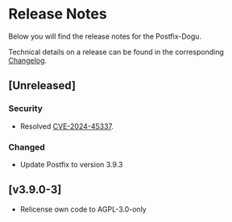 # Release Notes

Below you will find the release notes for the Postfix-Dogu.

Technical details on a release can be found in the corresponding [Changelog](https://docs.cloudogu.com/en/docs/dogus/postfix/CHANGELOG/).

## [Unreleased]
### Security
- Resolved [CVE-2024-45337](https://avd.aquasec.com/nvd/2024/cve-2024-45337/).
### Changed
- Update Postfix to version 3.9.3

## [v3.9.0-3]
- Relicense own code to AGPL-3.0-only
